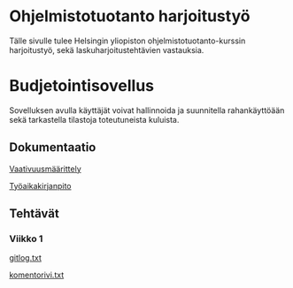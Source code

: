 # Ohjelmistotuotanto harjoitustyö

Tälle sivulle tulee Helsingin yliopiston ohjelmistotuotanto-kurssin harjoitustyö, sekä laskuharjoitustehtävien vastauksia.

# Budjetointisovellus

Sovelluksen avulla käyttäjät voivat hallinnoida ja suunnitella rahankäyttöään sekä tarkastella tilastoja toteutuneista kuluista.

## Dokumentaatio

[Vaativuusmäärittely](https://github.com/hhautajarvi/ot2021/blob/master/dokumentaatio/vaatimusmaarittely.md)

[Työaikakirjanpito](https://github.com/hhautajarvi/ot2021/blob/master/dokumentaatio/tyoaikakirjanpito.md)

## Tehtävät

### Viikko 1

[gitlog.txt](https://github.com/hhautajarvi/ot2021/blob/master/laskarit/viikko1/gitlog.txt)

[komentorivi.txt](https://github.com/hhautajarvi/ot2021/blob/master/laskarit/viikko1/komentorivi.txt)

